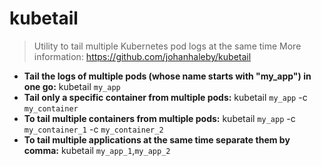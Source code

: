 # kubetail
> Utility to tail multiple Kubernetes pod logs at the same time
> More information: <https://github.com/johanhaleby/kubetail>
- **Tail the logs of multiple pods (whose name starts with "my_app") in one go:**
kubetail `my_app`
- **Tail only a specific container from multiple pods:**
kubetail `my_app` -c `my_container`
- **To tail multiple containers from multiple pods:**
kubetail `my_app` -c `my_container_1` -c `my_container_2`
- **To tail multiple applications at the same time separate them by comma:**
kubetail `my_app_1`,`my_app_2`
